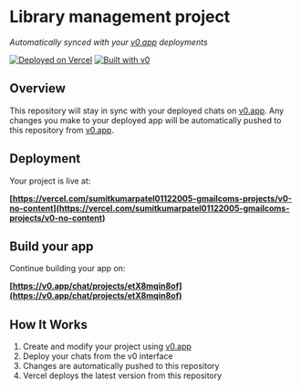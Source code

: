# Library management project

*Automatically synced with your [v0.app](https://v0.app) deployments*

[![Deployed on Vercel](https://img.shields.io/badge/Deployed%20on-Vercel-black?style=for-the-badge&logo=vercel)](https://vercel.com/sumitkumarpatel01122005-gmailcoms-projects/v0-no-content)
[![Built with v0](https://img.shields.io/badge/Built%20with-v0.app-black?style=for-the-badge)](https://v0.app/chat/projects/etX8mqin8of)

## Overview

This repository will stay in sync with your deployed chats on [v0.app](https://v0.app).
Any changes you make to your deployed app will be automatically pushed to this repository from [v0.app](https://v0.app).

## Deployment

Your project is live at:

**[https://vercel.com/sumitkumarpatel01122005-gmailcoms-projects/v0-no-content](https://vercel.com/sumitkumarpatel01122005-gmailcoms-projects/v0-no-content)**

## Build your app

Continue building your app on:

**[https://v0.app/chat/projects/etX8mqin8of](https://v0.app/chat/projects/etX8mqin8of)**

## How It Works

1. Create and modify your project using [v0.app](https://v0.app)
2. Deploy your chats from the v0 interface
3. Changes are automatically pushed to this repository
4. Vercel deploys the latest version from this repository